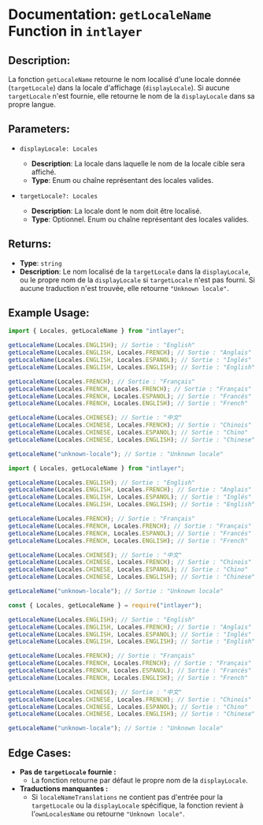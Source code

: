 # Documentation: `getLocaleName` Function in `intlayer`

## Description:

La fonction `getLocaleName` retourne le nom localisé d'une locale donnée (`targetLocale`) dans la locale d'affichage (`displayLocale`). Si aucune `targetLocale` n'est fournie, elle retourne le nom de la `displayLocale` dans sa propre langue.

## Parameters:

- `displayLocale: Locales`

  - **Description**: La locale dans laquelle le nom de la locale cible sera affiché.
  - **Type**: Enum ou chaîne représentant des locales valides.

- `targetLocale?: Locales`
  - **Description**: La locale dont le nom doit être localisé.
  - **Type**: Optionnel. Enum ou chaîne représentant des locales valides.

## Returns:

- **Type**: `string`
- **Description**: Le nom localisé de la `targetLocale` dans la `displayLocale`, ou le propre nom de la `displayLocale` si `targetLocale` n'est pas fourni. Si aucune traduction n'est trouvée, elle retourne `"Unknown locale"`.

## Example Usage:

```typescript codeFormat="typescript"
import { Locales, getLocaleName } from "intlayer";

getLocaleName(Locales.ENGLISH); // Sortie : "English"
getLocaleName(Locales.ENGLISH, Locales.FRENCH); // Sortie : "Anglais"
getLocaleName(Locales.ENGLISH, Locales.ESPANOL); // Sortie : "Inglés"
getLocaleName(Locales.ENGLISH, Locales.ENGLISH); // Sortie : "English"

getLocaleName(Locales.FRENCH); // Sortie : "Français"
getLocaleName(Locales.FRENCH, Locales.FRENCH); // Sortie : "Français"
getLocaleName(Locales.FRENCH, Locales.ESPANOL); // Sortie : "Francés"
getLocaleName(Locales.FRENCH, Locales.ENGLISH); // Sortie : "French"

getLocaleName(Locales.CHINESE); // Sortie : "中文"
getLocaleName(Locales.CHINESE, Locales.FRENCH); // Sortie : "Chinois"
getLocaleName(Locales.CHINESE, Locales.ESPANOL); // Sortie : "Chino"
getLocaleName(Locales.CHINESE, Locales.ENGLISH); // Sortie : "Chinese"

getLocaleName("unknown-locale"); // Sortie : "Unknown locale"
```

```javascript codeFormat="esm"
import { Locales, getLocaleName } from "intlayer";

getLocaleName(Locales.ENGLISH); // Sortie : "English"
getLocaleName(Locales.ENGLISH, Locales.FRENCH); // Sortie : "Anglais"
getLocaleName(Locales.ENGLISH, Locales.ESPANOL); // Sortie : "Inglés"
getLocaleName(Locales.ENGLISH, Locales.ENGLISH); // Sortie : "English"

getLocaleName(Locales.FRENCH); // Sortie : "Français"
getLocaleName(Locales.FRENCH, Locales.FRENCH); // Sortie : "Français"
getLocaleName(Locales.FRENCH, Locales.ESPANOL); // Sortie : "Francés"
getLocaleName(Locales.FRENCH, Locales.ENGLISH); // Sortie : "French"

getLocaleName(Locales.CHINESE); // Sortie : "中文"
getLocaleName(Locales.CHINESE, Locales.FRENCH); // Sortie : "Chinois"
getLocaleName(Locales.CHINESE, Locales.ESPANOL); // Sortie : "Chino"
getLocaleName(Locales.CHINESE, Locales.ENGLISH); // Sortie : "Chinese"

getLocaleName("unknown-locale"); // Sortie : "Unknown locale"
```

```javascript codeFormat="commonjs"
const { Locales, getLocaleName } = require("intlayer");

getLocaleName(Locales.ENGLISH); // Sortie : "English"
getLocaleName(Locales.ENGLISH, Locales.FRENCH); // Sortie : "Anglais"
getLocaleName(Locales.ENGLISH, Locales.ESPANOL); // Sortie : "Inglés"
getLocaleName(Locales.ENGLISH, Locales.ENGLISH); // Sortie : "English"

getLocaleName(Locales.FRENCH); // Sortie : "Français"
getLocaleName(Locales.FRENCH, Locales.FRENCH); // Sortie : "Français"
getLocaleName(Locales.FRENCH, Locales.ESPANOL); // Sortie : "Francés"
getLocaleName(Locales.FRENCH, Locales.ENGLISH); // Sortie : "French"

getLocaleName(Locales.CHINESE); // Sortie : "中文"
getLocaleName(Locales.CHINESE, Locales.FRENCH); // Sortie : "Chinois"
getLocaleName(Locales.CHINESE, Locales.ESPANOL); // Sortie : "Chino"
getLocaleName(Locales.CHINESE, Locales.ENGLISH); // Sortie : "Chinese"

getLocaleName("unknown-locale"); // Sortie : "Unknown locale"
```

## Edge Cases:

- **Pas de `targetLocale` fournie :**
  - La fonction retourne par défaut le propre nom de la `displayLocale`.
- **Traductions manquantes :**
  - Si `localeNameTranslations` ne contient pas d'entrée pour la `targetLocale` ou la `displayLocale` spécifique, la fonction revient à l’`ownLocalesName` ou retourne `"Unknown locale"`.
